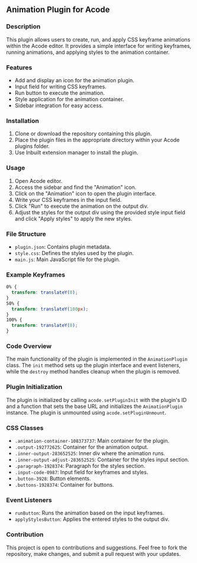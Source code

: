 ## Animation Plugin for Acode

### Description
This plugin allows users to create, run, and apply CSS keyframe animations within the Acode editor. It provides a simple interface for writing keyframes, running animations, and applying styles to the animation container.

### Features
- Add and display an icon for the animation plugin.
- Input field for writing CSS keyframes.
- Run button to execute the animation.
- Style application for the animation container.
- Sidebar integration for easy access.

### Installation
1. Clone or download the repository containing this plugin.
2. Place the plugin files in the appropriate directory within your Acode plugins folder.
3. Use Inbuilt extension manager to install the plugin.

### Usage
1. Open Acode editor.
2. Access the sidebar and find the "Animation" icon.
3. Click on the "Animation" icon to open the plugin interface.
4. Write your CSS keyframes in the input field.
5. Click "Run" to execute the animation on the output div.
6. Adjust the styles for the output div using the provided style input field and click "Apply styles" to apply the new styles.

### File Structure
- `plugin.json`: Contains plugin metadata.
- `style.css`: Defines the styles used by the plugin.
- `main.js`: Main JavaScript file for the plugin.

### Example Keyframes
```css
0% {
  transform: translateY(0);
}
50% {
  transform: translateY(100px);
}
100% {
  transform: translateY(0);
}
```

### Code Overview
The main functionality of the plugin is implemented in the `AnimationPlugin` class. The `init` method sets up the plugin interface and event listeners, while the `destroy` method handles cleanup when the plugin is removed.

### Plugin Initialization
The plugin is initialized by calling `acode.setPluginInit` with the plugin's ID and a function that sets the base URL and initializes the `AnimationPlugin` instance. The plugin is unmounted using `acode.setPluginUnmount`.

### CSS Classes
- `.animation-container-108373737`: Main container for the plugin.
- `.output-192772625`: Container for the animation output.
- `.inner-output-283652525`: Inner div where the animation runs.
- `.inner-output-adjust-283652525`: Container for the styles input section.
- `.paragraph-1928374`: Paragraph for the styles section.
- `.input-code-0987`: Input field for keyframes and styles.
- `.button-3928`: Button elements.
- `.buttons-1928374`: Container for buttons.

### Event Listeners
- `runButton`: Runs the animation based on the input keyframes.
- `applyStylesButton`: Applies the entered styles to the output div.

### Contribution
This project is open to contributions and suggestions. Feel free to fork the repository, make changes, and submit a pull request with your updates.
